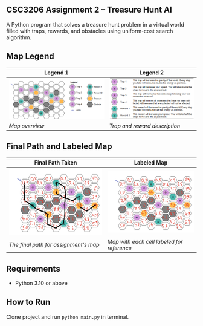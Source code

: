 ## CSC3206 Assignment 2 – Treasure Hunt AI
A Python program that solves a treasure hunt problem in a virtual world filled with traps, rewards, and obstacles using uniform-cost search algorithm.

## Map Legend
| Legend 1 | Legend 2 |
|----------|----------|
| ![Legend](images/legend.png) | ![Legend 2](images/legend2.png) |
| *Map overview* | *Trap and reward description* |

## Final Path and Labeled Map
| Final Path Taken | Labeled Map |
|------------------|-------------|
| ![Final Path](images/final_path.png) | ![Labeled Map](images/labeled_cells.png) |
| *The final path for assignment's map* | *Map with each cell labeled for reference* |

## Requirements
- Python 3.10 or above

## How to Run
Clone project and run `python main.py` in terminal. 